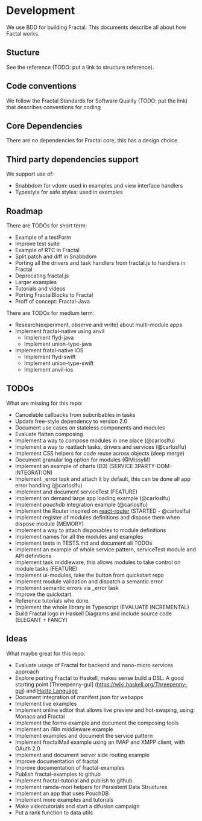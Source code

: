 # Development

We use BDD for building Fractal. This documents describe all about how Factal works.

## Stucture

See the reference (TODO: put a link to structure reference).

## Code conventions

We follow the Fractal Standards for Software Quality (TODO: put the link) that describes conventions for coding

## Core Dependencies

There are no dependencies for Fractal core, this has a design choice.

## Third party dependencies support

We support use of:

- Snabbdom for vdom: used in examples and view interface handlers
- Typestyle for safe styles: used in examples

## Roadmap

There are TODOs for short term:

- Example of a testForm
- Improve test suite
- Example of RTC in Fractal
- Split patch and diff in Snabbdom
- Porting all the drivers and task handlers from fractal.js to handlers in Fractal
- Deprecating fractal.js
- Larger examples
- Tutorials and videos
- Porting FractalBlocks to Fractal
- Proff of concept: Fractal-Java

There are TODOs for medium term:

- Research(experiment, observe and write) about multi-module apps
- Implement fractal-native using anvil
  - Implement flyd-java
  - Implement union-type-java
- Implement fratal-native iOS
  - Implement flyd-swift
  - Implement union-type-swift
  - Implement anvil-ios

## TODOs

What are missing for this repo:

- Cancelable callbacks from subcribables in tasks
- Update free-style dependency to version 2.0
- Document use cases on stateless components and modules
- Evaluate flatten composing
- Implement a way to compose modules in one place (@carloslfu)
- Implement a way to reattach tasks, drivers and services (@carloslfu)
- Implement CSS helpers for code reuse across objects (deep merge)
- Document granular log option for modules (@MissyM)
- Implement an example of charts (D3) (SERVICE 3PARTY-DOM-INTEGRATION)
- Implement _error task and attach it by default, this can be done all app error handling (@carloslfu)
- Implement and document serviceTest (FEATURE)
- Implement on demand large app loading example (@carloslfu)
- Implement pouchdb integration example (@carloslfu)
- Implement the Router inspired on [react-router](https://github.com/ReactTraining/react-router) (STARTED - @carloslfu)
- Implement register of modules definitions and dispose them when dispose module (MEMORY)
- Implement a way to attach disposables to module definitions
- Implement names for all the modules and examples
- Implement tests in TESTS.md and document all TODOs
- Implement an example of whole service pattern, serviceTest module and API definitions
- Implement task middleware, this allows modules to take control on module tasks (FEATURE)
- Implement ui-modules, take the button from quickstart repo
- Implement module validation and dispatch a semantic error
- Implement semantic errors via _error task
- Improve the quickstart.
- Reference tutorials whe done.
- Implement the whole library in Typescript (EVALUATE INCREMENTAL)
- Build Fractal logo in Haskell Diagrams and include source code (ELEGANT + FANCY)

## Ideas

What maybe great for this repo:

- Evaluate usage of Fractal for backend and nano-micro services approach
- Explore porting Fractal to Haskell, makes sense build a DSL. A good starting point [Threepenny-gui] (https://wiki.haskell.org/Threepenny-gui) and [Haste Language](http://haste-lang.org/)
- Document integration of manifest.json for webapps
- Implement live examples
- Implement online editor that allows live preview and hot-swaping, using: Monaco and Fractal
- Implement the forms example and document the composing tools
- Implement an i18n middleware example
- Implement examples and document the service pattern
- Implement fractalMail example using an IMAP and XMPP client, with OAuth 2.0
- Implement and document server side routing example
- Improve documentation of fractal
- Improve documentation of fractal-examples
- Publish fractal-examples to github
- Implement fractal-tutorial and publish to github
- Implement ramda-mori helpers for Persistent Data Structures
- Implement an app that uses PouchDB
- Implement more examples and tutorials
- Make videotutorials and start a difusion campaign
- Put a rank function to data utils
